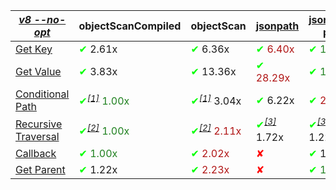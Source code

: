 |_[v8 --no-opt](https://flaviocopes.com/node-runtime-v8-options/)_|objectScanCompiled|objectScan|[jsonpath](https://www.npmjs.com/package/jsonpath)|[jsonpath-plus](https://www.npmjs.com/package/jsonpath-plus)|[jmespath](https://www.npmjs.com/package/jmespath)|
|---|---|---|---|---|---|
|<a href="./test/comparison/suites/key.js">Get Key</a>|<span style='color:#00ff00'>✔</span> 2.61x|<span style='color:#00ff00'>✔</span> 6.36x|<span style="color:#b01414"><span style='color:#00ff00'>✔</span> 6.40x</span>|<span style="color:#1f811f"><span style='color:#00ff00'>✔</span> 1.00x</span>|<span style='color:#ff0000'>✘</span>|
|<a href="./test/comparison/suites/value.js">Get Value</a>|<span style='color:#00ff00'>✔</span> 3.83x|<span style='color:#00ff00'>✔</span> 13.36x|<span style="color:#b01414"><span style='color:#00ff00'>✔</span> 28.29x</span>|<span style="color:#1f811f"><span style='color:#00ff00'>✔</span> 1.00x</span>|<span style='color:#00ff00'>✔</span> 3.72x|
|<a href="./test/comparison/suites/condition.js">Conditional Path</a>|<span style="color:#1f811f"><span style='color:#00ff00'>✔</span><i><sup><a href="#timing_ref_1">[1]</a></sup></i> 1.00x</span>|<span style='color:#00ff00'>✔</span><i><sup><a href="#timing_ref_1">[1]</a></sup></i> 3.04x|<span style='color:#00ff00'>✔</span> 6.22x|<span style="color:#b01414"><span style='color:#00ff00'>✔</span> 27.05x</span>|<span style='color:#00ff00'>✔</span> 1.48x|
|<a href="./test/comparison/suites/recursive.js">Recursive Traversal</a>|<span style="color:#1f811f"><span style='color:#00ff00'>✔</span><i><sup><a href="#timing_ref_2">[2]</a></sup></i> 1.00x</span>|<span style="color:#b01414"><span style='color:#00ff00'>✔</span><i><sup><a href="#timing_ref_2">[2]</a></sup></i> 2.11x</span>|<span style='color:#00ff00'>✔</span><i><sup><a href="#timing_ref_3">[3]</a></sup></i> 1.72x|<span style='color:#00ff00'>✔</span><i><sup><a href="#timing_ref_3">[3]</a></sup></i> 1.22x|<span style='color:#ff0000'>✘</span><i><sup><a href="#timing_ref_4">[4]</a></sup></i>|
|<a href="./test/comparison/suites/callback.js">Callback</a>|<span style="color:#1f811f"><span style='color:#00ff00'>✔</span> 1.00x</span>|<span style="color:#b01414"><span style='color:#00ff00'>✔</span> 2.02x</span>|<span style='color:#ff0000'>✘</span>|<span style='color:#00ff00'>✔</span> 1.76x|<span style='color:#ff0000'>✘</span>|
|<a href="./test/comparison/suites/parent.js">Get Parent</a>|<span style='color:#00ff00'>✔</span> 1.22x|<span style="color:#b01414"><span style='color:#00ff00'>✔</span> 2.23x</span>|<span style='color:#ff0000'>✘</span>|<span style="color:#1f811f"><span style='color:#00ff00'>✔</span> 1.00x</span>|<span style='color:#ff0000'>✘</span>|
